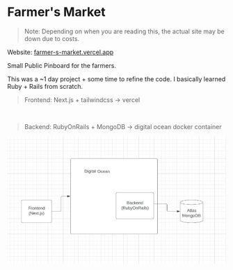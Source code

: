 # Farmer's Market

> Note: Depending on when you are reading this, the actual site may be down due to costs.

Website: [farmer-s-market.vercel.app](farmer-s-market.vercel.app)

Small Public Pinboard for the farmers.

This was a ~1 day project + some time to refine the code. I basically learned Ruby + Rails from scratch. 

> Frontend: Next.js + tailwindcss -> vercel
<br/>

> Backend: RubyOnRails + MongoDB -> digital ocean docker container

![Layout](lucid.png)
